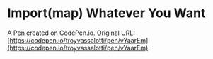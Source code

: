# Import(map) Whatever You Want

A Pen created on CodePen.io. Original URL: [https://codepen.io/troyvassalotti/pen/vYaarEm](https://codepen.io/troyvassalotti/pen/vYaarEm).

